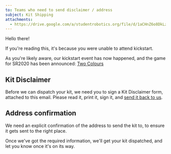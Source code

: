 ```yaml
---
to: Teams who need to send disclaimer / address
subject: Kit Shipping
attachments:
  - https://drive.google.com/a/studentrobotics.org/file/d/1aCHnZ6o8DkLzHef1C2lz_iIkZkOjYP6P/view?usp=sharing
---
```


Hello there!

If you're reading this, it's because you were unable to attend kickstart.

As you're likely aware, our kickstart event has now happened, and the game for SR2020 has been announced: [Two Colours](https://studentrobotics.org/docs/rules/)

## Kit Disclaimer

Before we can dispatch your kit, we need you to sign a Kit Disclaimer form, attached to this email. Please read it, print it, sign it, and [send it back to us](mailto:teams@studentrobotics.org).

## Address confirmation

We need an explicit confirmation of the address to send the kit to, to ensure it gets sent to the right place.

Once we've got the required information, we'll get your kit dispatched, and let you know once it's on its way.

